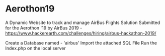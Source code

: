 # Aerothon19
A Dynamic Website to track and manage AirBus Flights
Solution Submitted for the Aerothon '19 by AirBus 2019 - https://www.hackerearth.com/challenges/hiring/airbus-hackathon-2019/


Create a Database named - 'airbus'
Import the attached SQL File
Run the Index.php on the local server

